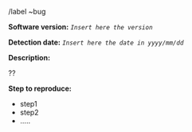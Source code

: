 /label ~bug 

**Software version:** _`Insert here the version`_

**Detection date:**
_`Insert here the date in yyyy/mm/dd`_

**Description:**

??

**Step to reproduce:**

*  step1
*  step2
*  .....
 